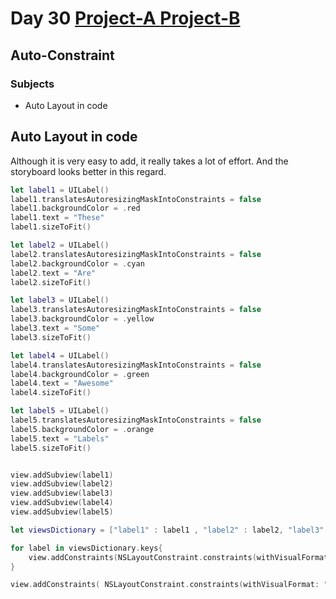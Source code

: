 # Day 30 <a href="https://github.com/devmehmetates/365-day-of-code/tree/main/Project/Day30-31"> Project-A </a> <a href="https://github.com/devmehmetates/365-day-of-code/tree/main/Project/Day30-31-2"> Project-B </a>

## Auto-Constraint

### Subjects

+ Auto Layout in code

## Auto Layout in code
Although it is very easy to add, it really takes a lot of effort. And the storyboard looks better in this regard.
```swift
let label1 = UILabel()
label1.translatesAutoresizingMaskIntoConstraints = false
label1.backgroundColor = .red
label1.text = "These"
label1.sizeToFit()

let label2 = UILabel()
label2.translatesAutoresizingMaskIntoConstraints = false
label2.backgroundColor = .cyan
label2.text = "Are"
label2.sizeToFit()

let label3 = UILabel()
label3.translatesAutoresizingMaskIntoConstraints = false
label3.backgroundColor = .yellow
label3.text = "Some"
label3.sizeToFit()

let label4 = UILabel()
label4.translatesAutoresizingMaskIntoConstraints = false
label4.backgroundColor = .green
label4.text = "Awesome"
label4.sizeToFit()

let label5 = UILabel()
label5.translatesAutoresizingMaskIntoConstraints = false
label5.backgroundColor = .orange
label5.text = "Labels"
label5.sizeToFit()


view.addSubview(label1)
view.addSubview(label2)
view.addSubview(label3)
view.addSubview(label4)
view.addSubview(label5)

let viewsDictionary = ["label1" : label1 , "label2" : label2, "label3" : label3, "label4" : label4 , "label5" : label5]

for label in viewsDictionary.keys{
    view.addConstraints(NSLayoutConstraint.constraints(withVisualFormat: "H:|[\(label)]|", options: [], metrics: nil, views: viewsDictionary))
}

view.addConstraints( NSLayoutConstraint.constraints(withVisualFormat: "V:|[label1]-[label2]-[label3]-[label4]-[label5]", options: [], metrics: nil, views: viewsDictionary))

```
